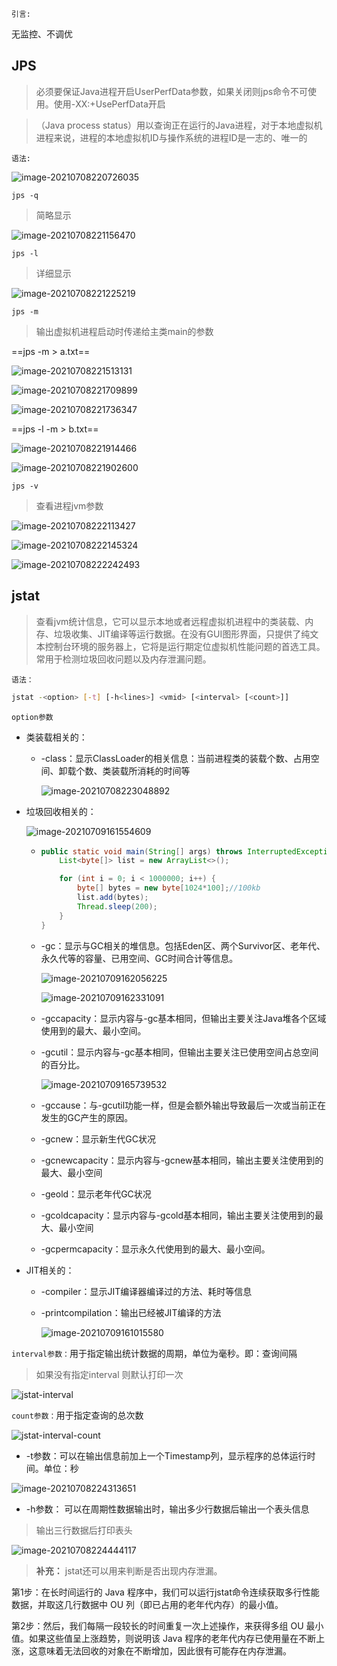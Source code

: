 `引言:`

无监控、不调优



## JPS

> 必须要保证Java进程开启UserPerfData参数，如果关闭则jps命令不可使用。使用-XX:+UsePerfData开启

>  （Java process status）用以查询正在运行的Java进程，对于本地虚拟机进程来说，进程的本地虚拟机ID与操作系统的进程ID是一志的、唯一的

`语法:`

![image-20210708220726035](第二章-JVM监控及诊断工具-命令行.assets/image-20210708220726035.png)



`jps -q`

> 简略显示

![image-20210708221156470](第二章-JVM监控及诊断工具-命令行.assets/image-20210708221156470.png)



`jps -l`

> 详细显示

![image-20210708221225219](第二章-JVM监控及诊断工具-命令行.assets/image-20210708221225219.png)



`jps -m`

> 输出虚拟机进程启动时传递给主类main的参数

==jps -m > a.txt==

![image-20210708221513131](第二章-JVM监控及诊断工具-命令行.assets/image-20210708221513131.png)

![image-20210708221709899](第二章-JVM监控及诊断工具-命令行.assets/image-20210708221709899.png)

![image-20210708221736347](第二章-JVM监控及诊断工具-命令行.assets/image-20210708221736347.png)



==jps -l -m > b.txt==

![image-20210708221914466](第二章-JVM监控及诊断工具-命令行.assets/image-20210708221914466.png)

![image-20210708221902600](第二章-JVM监控及诊断工具-命令行.assets/image-20210708221902600.png)



`jps -v`

> 查看进程jvm参数

![image-20210708222113427](第二章-JVM监控及诊断工具-命令行.assets/image-20210708222113427.png)

![image-20210708222145324](第二章-JVM监控及诊断工具-命令行.assets/image-20210708222145324.png)

![image-20210708222242493](第二章-JVM监控及诊断工具-命令行.assets/image-20210708222242493.png)



## jstat

> 查看jvm统计信息，它可以显示本地或者远程虚拟机进程中的类装载、内存、垃圾收集、JIT编译等运行数据。在没有GUI图形界面，只提供了纯文本控制台环境的服务器上，它将是运行期定位虚拟机性能问题的首选工具。常用于检测垃圾回收问题以及内存泄漏问题。



`语法：`

```bash
jstat -<option> [-t] [-h<lines>] <vmid> [<interval> [<count>]]
```



`option参数`

*   类装载相关的：
    * -class：显示ClassLoader的相关信息：当前进程类的装载个数、占用空间、卸载个数、类装载所消耗的时间等

      ![image-20210708223048892](第二章-JVM监控及诊断工具-命令行.assets/image-20210708223048892.png)

*   垃圾回收相关的：

    ![image-20210709161554609](第二章-JVM监控及诊断工具-命令行.assets/image-20210709161554609.png)

    *   ```java
        public static void main(String[] args) throws InterruptedException {
            List<byte[]> list = new ArrayList<>();
        
            for (int i = 0; i < 1000000; i++) {
                byte[] bytes = new byte[1024*100];//100kb
                list.add(bytes);
                Thread.sleep(200);
            }
        }
        ```

    * -gc：显示与GC相关的堆信息。包括Eden区、两个Survivor区、老年代、永久代等的容量、已用空间、GC时间合计等信息。

        ![image-20210709162056225](第二章-JVM监控及诊断工具-命令行.assets/image-20210709162056225.png)

        ![image-20210709162331091](第二章-JVM监控及诊断工具-命令行.assets/image-20210709162331091.png)

    * -gccapacity：显示内容与-gc基本相同，但输出主要关注Java堆各个区域使用到的最大、最小空间。

    * -gcutil：显示内容与-gc基本相同，但输出主要关注已使用空间占总空间的百分比。

        ![image-20210709165739532](第二章-JVM监控及诊断工具-命令行.assets/image-20210709165739532.png)

    * -gccause：与-gcutil功能一样，但是会额外输出导致最后一次或当前正在发生的GC产生的原因。

    * -gcnew：显示新生代GC状况

    * -gcnewcapacity：显示内容与-gcnew基本相同，输出主要关注使用到的最大、最小空间

    * -geold：显示老年代GC状况

    * -gcoldcapacity：显示内容与-gcold基本相同，输出主要关注使用到的最大、最小空间

    * -gcpermcapacity：显示永久代使用到的最大、最小空间。

*   JIT相关的：
    * -compiler：显示JIT编译器编译过的方法、耗时等信息

    * -printcompilation：输出已经被JIT编译的方法

        ![image-20210709161015580](第二章-JVM监控及诊断工具-命令行.assets/image-20210709161015580.png)

`interval参数：`用于指定输出统计数据的周期，单位为毫秒。即：查询间隔

> 如果没有指定interval 则默认打印一次

![jstat-interval](第二章-JVM监控及诊断工具-命令行.assets/jstat-interval.gif)

`count参数：`用于指定查询的总次数

![jstat-interval-count](第二章-JVM监控及诊断工具-命令行.assets/jstat-interval-count.gif)

*   -t参数：可以在输出信息前加上一个Timestamp列，显示程序的总体运行时间。单位：秒

![image-20210708224313651](第二章-JVM监控及诊断工具-命令行.assets/image-20210708224313651.png)

*   -h参数： 可以在周期性数据输出时，输出多少行数据后输出一个表头信息

> 输出三行数据后打印表头

![image-20210708224444117](第二章-JVM监控及诊断工具-命令行.assets/image-20210708224444117.png)

> **补充：** jstat还可以用来判断是否出现内存泄漏。

第1步：在长时间运行的 Java 程序中，我们可以运行jstat命令连续获取多行性能数据，并取这几行数据中 OU 列（即已占用的老年代内存）的最小值。

第2步：然后，我们每隔一段较长的时间重复一次上述操作，来获得多组 OU 最小值。如果这些值呈上涨趋势，则说明该 Java 程序的老年代内存已使用量在不断上涨，这意味着无法回收的对象在不断增加，因此很有可能存在内存泄漏。